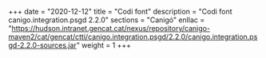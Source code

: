 +++
date        = "2020-12-12"
title       = "Codi font"
description = "Codi font canigo.integration.psgd 2.2.0"
sections    = "Canigó"
enllac		= "https://hudson.intranet.gencat.cat/nexus/repository/canigo-maven2/cat/gencat/ctti/canigo.integration.psgd/2.2.0/canigo.integration.psgd-2.2.0-sources.jar"
weight		= 1
+++
